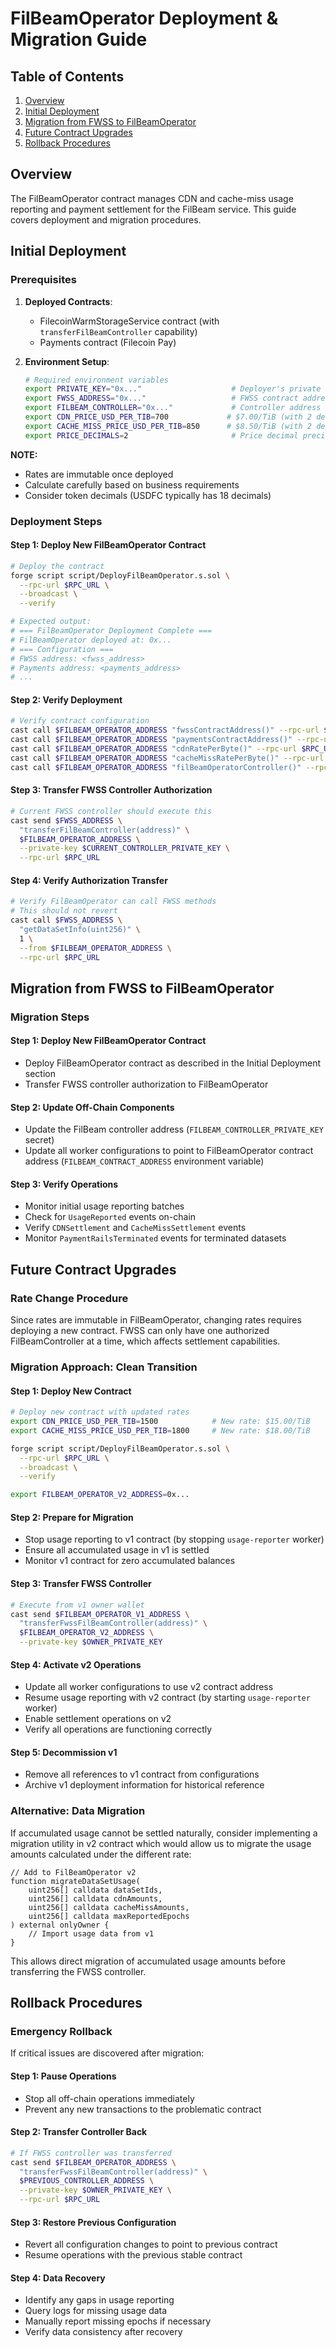 # FilBeamOperator Deployment & Migration Guide

## Table of Contents
1. [Overview](#overview)
2. [Initial Deployment](#initial-deployment)
3. [Migration from FWSS to FilBeamOperator](#migration-from-fwss-to-filbeamoperator)
4. [Future Contract Upgrades](#future-contract-upgrades)
5. [Rollback Procedures](#rollback-procedures)

## Overview

The FilBeamOperator contract manages CDN and cache-miss usage reporting and payment settlement for the FilBeam service. This guide covers deployment and migration procedures.

## Initial Deployment

### Prerequisites

1. **Deployed Contracts**:
   - FilecoinWarmStorageService contract (with `transferFilBeamController` capability)
   - Payments contract (Filecoin Pay)

2. **Environment Setup**:
   ```bash
   # Required environment variables
   export PRIVATE_KEY="0x..."                    # Deployer's private key
   export FWSS_ADDRESS="0x..."                   # FWSS contract address
   export FILBEAM_CONTROLLER="0x..."             # Controller address (can be multisig)
   export CDN_PRICE_USD_PER_TIB=700             # $7.00/TiB (with 2 decimals)
   export CACHE_MISS_PRICE_USD_PER_TIB=850      # $8.50/TiB (with 2 decimals)
   export PRICE_DECIMALS=2                       # Price decimal precision
   ```

**NOTE:**

- Rates are immutable once deployed
- Calculate carefully based on business requirements
- Consider token decimals (USDFC typically has 18 decimals)

### Deployment Steps

#### Step 1: Deploy New FilBeamOperator Contract

```bash
# Deploy the contract
forge script script/DeployFilBeamOperator.s.sol \
  --rpc-url $RPC_URL \
  --broadcast \
  --verify

# Expected output:
# === FilBeamOperator Deployment Complete ===
# FilBeamOperator deployed at: 0x...
# === Configuration ===
# FWSS address: <fwss_address>
# Payments address: <payments_address>
# ...
```

#### Step 2: Verify Deployment

```bash
# Verify contract configuration
cast call $FILBEAM_OPERATOR_ADDRESS "fwssContractAddress()" --rpc-url $RPC_URL
cast call $FILBEAM_OPERATOR_ADDRESS "paymentsContractAddress()" --rpc-url $RPC_URL
cast call $FILBEAM_OPERATOR_ADDRESS "cdnRatePerByte()" --rpc-url $RPC_URL
cast call $FILBEAM_OPERATOR_ADDRESS "cacheMissRatePerByte()" --rpc-url $RPC_URL
cast call $FILBEAM_OPERATOR_ADDRESS "filBeamOperatorController()" --rpc-url $RPC_URL
```

#### Step 3: Transfer FWSS Controller Authorization

```bash
# Current FWSS controller should execute this
cast send $FWSS_ADDRESS \
  "transferFilBeamController(address)" \
  $FILBEAM_OPERATOR_ADDRESS \
  --private-key $CURRENT_CONTROLLER_PRIVATE_KEY \
  --rpc-url $RPC_URL
```

#### Step 4: Verify Authorization Transfer

```bash
# Verify FilBeamOperator can call FWSS methods
# This should not revert
cast call $FWSS_ADDRESS \
  "getDataSetInfo(uint256)" \
  1 \
  --from $FILBEAM_OPERATOR_ADDRESS \
  --rpc-url $RPC_URL
```

## Migration from FWSS to FilBeamOperator

### Migration Steps

#### Step 1: Deploy New FilBeamOperator Contract
- Deploy FilBeamOperator contract as described in the Initial Deployment section
- Transfer FWSS controller authorization to FilBeamOperator

#### Step 2: Update Off-Chain Components
- Update the FilBeam controller address (`FILBEAM_CONTROLLER_PRIVATE_KEY` secret)
- Update all worker configurations to point to FilBeamOperator contract address (`FILBEAM_CONTRACT_ADDRESS` environment variable)

#### Step 3: Verify Operations
- Monitor initial usage reporting batches
- Check for `UsageReported` events on-chain
- Verify `CDNSettlement` and `CacheMissSettlement` events
- Monitor `PaymentRailsTerminated` events for terminated datasets

## Future Contract Upgrades

### Rate Change Procedure

Since rates are immutable in FilBeamOperator, changing rates requires deploying a new contract. FWSS can only have one authorized FilBeamController at a time, which affects settlement capabilities.

### Migration Approach: Clean Transition

#### Step 1: Deploy New Contract

```bash
# Deploy new contract with updated rates
export CDN_PRICE_USD_PER_TIB=1500            # New rate: $15.00/TiB
export CACHE_MISS_PRICE_USD_PER_TIB=1800     # New rate: $18.00/TiB

forge script script/DeployFilBeamOperator.s.sol \
  --rpc-url $RPC_URL \
  --broadcast \
  --verify

export FILBEAM_OPERATOR_V2_ADDRESS=0x...
```

#### Step 2: Prepare for Migration
- Stop usage reporting to v1 contract (by stopping `usage-reporter` worker)
- Ensure all accumulated usage in v1 is settled
- Monitor v1 contract for zero accumulated balances

#### Step 3: Transfer FWSS Controller

```bash
# Execute from v1 owner wallet
cast send $FILBEAM_OPERATOR_V1_ADDRESS \
  "transferFwssFilBeamController(address)" \
  $FILBEAM_OPERATOR_V2_ADDRESS \
  --private-key $OWNER_PRIVATE_KEY
```

#### Step 4: Activate v2 Operations
- Update all worker configurations to use v2 contract address
- Resume usage reporting with v2 contract (by starting `usage-reporter` worker)
- Enable settlement operations on v2
- Verify all operations are functioning correctly

#### Step 5: Decommission v1
- Remove all references to v1 contract from configurations
- Archive v1 deployment information for historical reference

### Alternative: Data Migration

If accumulated usage cannot be settled naturally, consider implementing a migration utility in v2 contract which would allow us to migrate the usage amounts calculated under the different rate:

```solidity
// Add to FilBeamOperator v2
function migrateDataSetUsage(
    uint256[] calldata dataSetIds,
    uint256[] calldata cdnAmounts,
    uint256[] calldata cacheMissAmounts,
    uint256[] calldata maxReportedEpochs
) external onlyOwner {
    // Import usage data from v1
}
```

This allows direct migration of accumulated usage amounts before transferring the FWSS controller.

## Rollback Procedures

### Emergency Rollback

If critical issues are discovered after migration:

#### Step 1: Pause Operations
- Stop all off-chain operations immediately
- Prevent any new transactions to the problematic contract

#### Step 2: Transfer Controller Back

```bash
# If FWSS controller was transferred
cast send $FILBEAM_OPERATOR_ADDRESS \
  "transferFwssFilBeamController(address)" \
  $PREVIOUS_CONTROLLER_ADDRESS \
  --private-key $OWNER_PRIVATE_KEY \
  --rpc-url $RPC_URL
```

#### Step 3: Restore Previous Configuration
- Revert all configuration changes to point to previous contract
- Resume operations with the previous stable contract

#### Step 4: Data Recovery
- Identify any gaps in usage reporting
- Query logs for missing usage data
- Manually report missing epochs if necessary
- Verify data consistency after recovery
